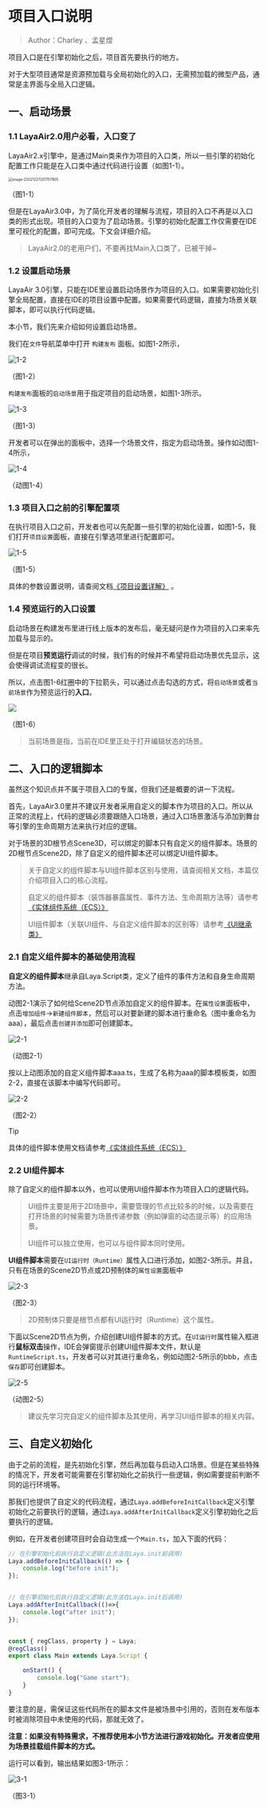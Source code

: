 # 项目入口说明

> Author：Charley 、孟星煜
>

项目入口是在引擎初始化之后，项目首先要执行的地方。

对于大型项目通常是资源预加载与全局初始化的入口，无需预加载的微型产品，通常是主界面与全局入口逻辑。

## 一、启动场景

### 1.1 LayaAir2.0用户必看，入口变了

LayaAir2.x引擎中，是通过Main类来作为项目的入口类，所以一些引擎的初始化配置工作只能是在入口类中通过代码进行设置（如图1-1）。

<img src="images/1-1.png" alt="image-20221227201757905" style="zoom:50%;" />

（图1-1）

但是在LayaAir3.0中，为了简化开发者的理解与流程，项目的入口不再是以入口类的形式出现。项目的入口变为了启动场景。引擎的初始化配置工作仅需要在IDE里可视化的配置，即可完成。下文会详细介绍。

> LayaAir2.0的老用户们，不要再找Main入口类了，已被干掉~

### 1.2 设置启动场景

LayaAir 3.0引擎，只能在IDE里设置启动场景作为项目的入口。如果需要初始化引擎全局配置，直接在IDE的项目设置中配置。如果需要代码逻辑，直接为场景关联脚本，即可以执行代码逻辑。

本小节，我们先来介绍如何设置启动场景。

我们在`文件`导航菜单中打开 `构建发布` 面板。如图1-2所示，

 ![1-2](images/1-2.png)

（图1-2）

`构建发布`面板的`启动场景`用于指定项目的启动场景，如图1-3所示。

 ![1-3](images/1-3.png) 

（图1-3） 

开发者可以在弹出的面板中，选择一个场景文件，指定为启动场景。操作如动图1-4所示，

![1-4](images/1-4.gif) 

（动图1-4） 

### 1.3 项目入口之前的引擎配置项 

在执行项目入口之前，开发者也可以先配置一些引擎的初始化设置，如图1-5，我们打开`项目设置`面板，直接在引擎选项里进行配置即可。

![1-5](images/1-5.png) 

（图1-5） 

具体的参数设置说明，请查阅文档[《项目设置详解》](../projectSettings/readme.md) 。

### 1.4 预览运行的入口设置

启动场景在构建发布里进行线上版本的发布后，毫无疑问是作为项目的入口来率先加载与显示的。

但是在项目**预览运行**调试的时候，我们有的时候并不希望将启动场景优先显示，这会使得调试流程变的很长。

所以，点击图1-6红圈中的下拉箭头，可以通过点击勾选的方式，将`启动场景`或者`当前场景`作为预览运行的**入口**。

![](images/1-6.png) 

（图1-6） 

> 当前场景是指，当前在IDE里正处于打开编辑状态的场景。



## 二、入口的逻辑脚本

虽然这个知识点并不属于项目入口的专属，但我们还是概要的讲一下流程。

首先，LayaAir3.0里并不建议开发者采用自定义的脚本作为项目的入口。所以从正常的流程上，代码的逻辑必须要跟随入口场景，通过入口场景激活与添加到舞台等引擎的生命周期方法来执行对应的逻辑。

对于场景的3D根节点Scene3D，可以绑定的脚本只有自定义的组件脚本。场景的2D根节点Scene2D，除了自定义的组件脚本还可以绑定UI组件脚本。

> 关于自定义的组件脚本与UI组件脚本区别与使用，请查阅相关文档，本篇仅介绍项目入口的核心流程。
>
> 自定义的组件脚本（装饰器暴露属性、事件方法、生命周期方法等）请参考[《实体组件系统（ECS）》](../../common/Component/readme.md)
>
> UI组件脚本（关联UI组件、与自定义组件脚本的区别等）请参考[《UI继承类》](../../../IDE/uiEditor/runtime/readme.md)



### 2.1 自定义组件脚本的基础使用流程

**自定义的组件脚本**继承自Laya.Script类，定义了组件的事件方法和自身生命周期方法。

动图2-1演示了如何给Scene2D节点添加自定义的组件脚本。在`属性设置`面板中，点击`增加组件`->`新建组件脚本`，然后可以对要新建的脚本进行重命名（图中重命名为aaa），最后点击`创建并添加`即可创建脚本。

![2-1](images/2-1.gif)

（动图2-1）

 按以上动图添加的自定义组件脚本aaa.ts，生成了名称为aaa的脚本模板类，如图2-2，直接在该脚本中编写代码即可。

![2-2](images/2-2.png) 

（图2-2）

> [!Tip]
>
> 具体的组件脚本使用文档请参考[《实体组件系统（ECS）》](../../common/Component/readme.md)



### 2.2 UI组件脚本

除了自定义的组件脚本以外，也可以使用UI组件脚本作为项目入口的逻辑代码。

> UI组件主要是用于2D场景中，需要管理的节点比较多的时候，以及需要在打开场景的时候需要为场景传递参数（例如弹窗的动态提示等）的应用场景。
>
> UI组件可以独立使用，也可以与组件脚本同时使用。

**UI组件脚本**需要在`UI运行时（Runtime）`属性入口进行添加，如图2-3所示。并且，只有在场景的Scene2D节点或2D预制体的`属性设置`面板中

![2-3](images/2-3.png) 

（图2-3）

> 2D预制体只要是根节点都有UI运行时（Runtime）这个属性。

下面以Scene2D节点为例，介绍创建UI组件脚本的方式。在`UI运行时`属性输入框进行**鼠标双击**操作，IDE会弹窗提示创建UI组件脚本文件，默认是`RuntimeScript.ts`，开发者可以对其进行重命名，例如动图2-5所示的bbb，点击`保存`即可创建脚本。

![2-5](images/2-5.gif)

（动图2-5）

> 建议先学习完自定义的组件脚本及其使用，再学习UI组件脚本的相关内容。



## 三、自定义初始化

由于之前的流程，是先初始化引擎，然后再加载与启动入口场景。但是在某些特殊的情况下，开发者可能需要在引擎初始化之前执行一些逻辑，例如需要提前判断不同的运行环境等。

那我们也提供了自定义的代码流程，通过`Laya.addBeforeInitCallback`定义引擎初始化之前要执行的逻辑，通过`Laya.addAfterInitCallback`定义引擎初始化之后要执行的逻辑。

例如，在开发者创建项目时会自动生成一个`Main.ts`，加入下面的代码：

```typescript
// 在引擎初始化前执行自定义逻辑(此方法在Laya.init前调用)
Laya.addBeforeInitCallback(() => {
    console.log("before init");
});


// 在引擎初始化后执行自定义逻辑(此方法在Laya.init后调用)
Laya.addAfterInitCallback(()=>{
    console.log("after init");
});


const { regClass, property } = Laya;
@regClass()
export class Main extends Laya.Script {

    onStart() {
        console.log("Game start");
    }
}
```

要注意的是，需保证这些代码所在的脚本文件是被场景中引用的，否则在发布版本时被消除项目中未使用的代码，那就无效了。

**注意：如果没有特殊需求，不推荐使用本小节方法进行游戏初始化。开发者应使用为场景挂载组件脚本的方式。**

运行可以看到，输出结果如图3-1所示：  

![3-1](images/3-1.png)

（图3-1）

